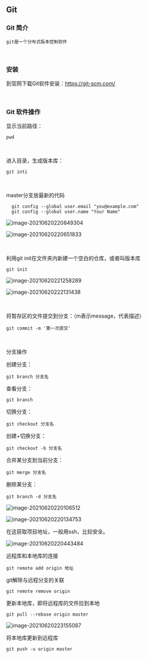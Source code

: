 
## Git

### Git 简介

~~~shell
git是一个分布式版本控制软件
~~~

<br/>

### 安装

到官网下载Git软件安装：https://git-scm.com/

<br/>

### Git 软件操作

显示当前路径：

~~~shell
pwd
~~~

<br/>

进入目录，生成版本库：

~~~shell
git inti
~~~

<br/>

master分支放最新的代码



~~~shell
  git config --global user.email "you@example.com"
  git config --global user.name "Your Name"
~~~



![image-20210620220849304](https://i.loli.net/2021/06/20/lW9ioPUL457ZDEd.png)

![image-20210620220651833](https://i.loli.net/2021/06/20/eqxWL2s8nMSd1Ir.png)

<br/>

利用git init在文件夹内新建一个空白的仓库，或者叫版本库

~~~shell
git init
~~~



![image-20210620221258289](https://i.loli.net/2021/06/20/y3IBfqM2TzWXeH1.png)

![image-20210620222131438](https://i.loli.net/2021/06/20/4PJpANjBo2ruV7L.png)



<br/>

将暂存区的文件提交到分支：（m表示message，代表描述）

~~~shell
git commit -m '第一次提交'
~~~

<br/>

分支操作

创建分支：

~~~shell
git branch 分支名
~~~

查看分支：

~~~shell
git branch
~~~

切换分支：

~~~shell
git checkout 分支名
~~~

创建+切换分支：

~~~shell
git checkout -b 分支名
~~~

合并某分支到当前分支：

~~~shell
git merge 分支名
~~~

删除某分支：

~~~shell
git branch -d 分支名
~~~

![image-20210620220106512](https://i.loli.net/2021/06/20/v6bI3XaKpiOsRFc.png)

![image-20210620220134753](https://i.loli.net/2021/06/20/Wvf3bKuCmgezlxA.png)

在这获取项目地址，一般用ssh，比较安全。

![image-20210620220443484](https://i.loli.net/2021/06/20/WyaHGp5kh69OPKB.png)

远程库和本地库的连接

~~~shell
git remote add origin 地址
~~~

 git解除与远程分支的关联

```shell
git remote remove origin
```

更新本地库，即将远程库的文件拉到本地

~~~shell
git pull --rebase origin master
~~~



![image-20210620223155087](https://i.loli.net/2021/06/20/T5GwVxOQ1K9yre4.png)

将本地库更新到远程库

~~~shell
git push -u origin master
~~~
